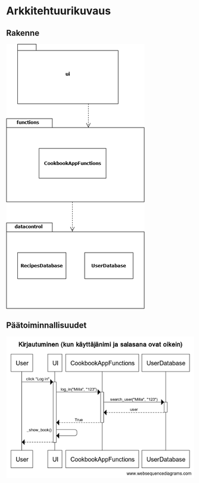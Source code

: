 # Arkkitehtuurikuvaus

## Rakenne

![](https://raw.githubusercontent.com/MillaKelhu/ot-harjoitustyo/master/dokumentaatio/kuvat/ohte_package_diagram_1.png)


## Päätoiminnallisuudet

![](https://raw.githubusercontent.com/MillaKelhu/ot-harjoitustyo/master/dokumentaatio/kuvat/arkkitehtuuri_sekvenssi_kirjautuminen.png)
